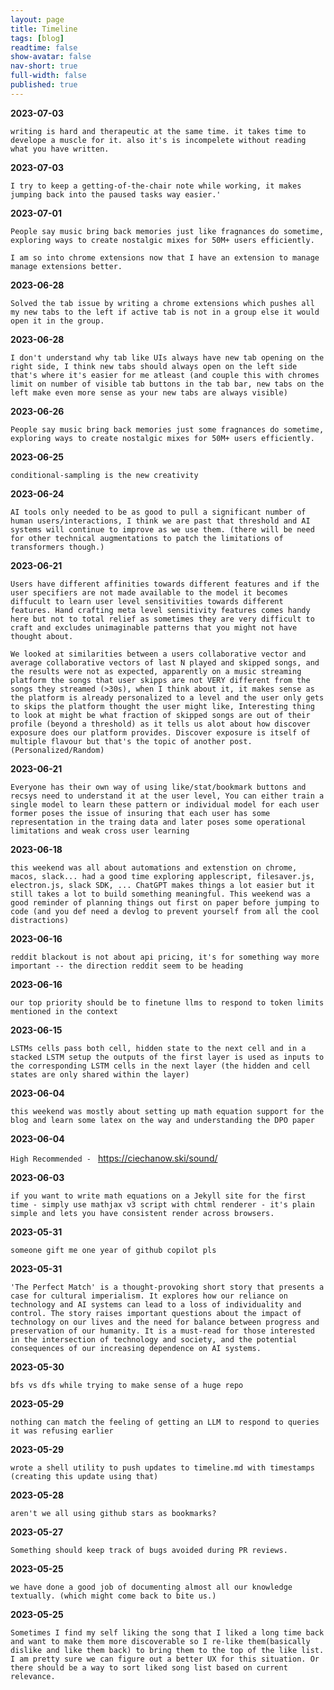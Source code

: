 ```yaml
---
layout: page
title: Timeline
tags: [blog]
readtime: false
show-avatar: false
nav-short: true
full-width: false
published: true
---
```


**2023-07-03**

`writing is hard and therapeutic at the same time. it takes time to develope a muscle for it. also it's is incompelete without reading what you have written.`


**2023-07-03**

`I try to keep a getting-of-the-chair note while working, it makes jumping back into the paused tasks way easier.'`



**2023-07-01**

`People say music bring back memories just like fragnances do sometime, exploring ways to create nostalgic mixes for 50M+ users efficiently.`

`I am so into chrome extensions now that I have an extension to manage manage extensions better.`

**2023-06-28**

`Solved the tab issue by writing a chrome extensions which pushes all my new tabs to the left if active tab is not in a group else it would open it in the group.`

**2023-06-28**

`I don't understand why tab like UIs always have new tab opening on the right side, I think new tabs should always open on the left side that's where it's easier for me atleast (and couple this with chromes limit on number of visible tab buttons in the tab bar, new tabs on the left make even more sense as your new tabs are always visible)`

**2023-06-26**

`People say music bring back memories just some fragnances do sometime, exploring ways to create nostalgic mixes for 50M+ users efficiently.`

**2023-06-25**

`conditional-sampling is the new creativity`


**2023-06-24**

`AI tools only needed to be as good to pull a significant number of human users/interactions, I think we are past that threshold and AI systems will continue to improve as we use them. (there will be need for other technical augmentations to patch the limitations of transformers though.)`


**2023-06-21**

`Users have different affinities towards different features and if the user specifiers are not made available to the model it becomes diffucult to learn user level sensitivities towards different features. Hand crafting meta level sensitivity features comes handy here but not to total relief as sometimes they are very difficult to craft and excludes unimaginable patterns that you might not have thought about.`

`We looked at similarities between a users collaborative vector and average collaborative vectors of last N played and skipped songs, and the results were not as expected, apparently on a music streaming platform the songs that user skipps are not VERY different from the songs they streamed (>30s), when I think about it, it makes sense as the platform is already personalized to a level and the user only gets to skips the platform thought the user might like, Interesting thing to look at might be what fraction of skipped songs are out of their profile (beyond a threshold) as it tells us alot about how discover exposure does our platform provides. Discover exposure is itself of multiple flavour but that's the topic of another post. (Personalized/Random)` 

**2023-06-21**

`Everyone has their own way of using like/stat/bookmark buttons and recsys need to understand it at the user level, You can either train a single model to learn these pattern or individual model for each user former poses the issue of insuring that each user has some representation in the traing data and later poses some operational limitations and weak cross user learning`

**2023-06-18**

`this weekend was all about automations and extenstion on chrome, macos, slack... had a good time exploring applescript, filesaver.js, electron.js, slack SDK, ... ChatGPT makes things a lot easier but it still takes a lot to build something meaningful. This weekend was a good reminder of planning things out first on paper before jumping to code (and you def need a devlog to prevent yourself from all the cool distractions)`


**2023-06-16**

`reddit blackout is not about api pricing, it's for something way more important -- the direction reddit seem to be heading`


**2023-06-16**

`our top priority should be to finetune llms to respond to token limits mentioned in the context`


**2023-06-15**

`LSTMs cells pass both cell, hidden state to the next cell and in a stacked LSTM setup the outputs of the first layer is used as inputs to the corresponding LSTM cells in the next layer (the hidden and cell states are only shared within the layer)`


**2023-06-04**

`this weekend was mostly about setting up math equation support for the blog and learn some latex on the way and understanding the DPO paper`


**2023-06-04**

`High Recommended - ` https://ciechanow.ski/sound/


**2023-06-03**

`if you want to write math equations on a Jekyll site for the first time - simply use mathjax v3 script with chtml renderer - it's plain simple and lets you have consistent render across browsers.`

**2023-05-31**

`someone gift me one year of github copilot pls`

**2023-05-31**

`'The Perfect Match' is a thought-provoking short story that presents a case for cultural imperialism. It explores how our reliance on technology and AI systems can lead to a loss of individuality and control. The story raises important questions about the impact of technology on our lives and the need for balance between progress and preservation of our humanity. It is a must-read for those interested in the intersection of technology and society, and the potential consequences of our increasing dependence on AI systems.`

**2023-05-30**

`bfs vs dfs while trying to make sense of a huge repo`

**2023-05-29**

`nothing can match the feeling of getting an LLM to respond to queries it was refusing earlier`

**2023-05-29**

`wrote a shell utility to push updates to timeline.md with timestamps (creating this update using that)`

**2023-05-28**

`aren't we all using github stars as bookmarks?`

**2023-05-27**

`Something should keep track of bugs avoided during PR reviews.`

**2023-05-25**

`we have done a good job of documenting almost all our knowledge textually. (which might come back to bite us.)`

**2023-05-25**

`Sometimes I find my self liking the song that I liked a long time back and want to make them more discoverable so I re-like them(basically dislike and like them back) to bring them to the top of the like list. I am pretty sure we can figure out a better UX for this situation. Or there should be a way to sort liked song list based on current relevance.`
